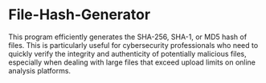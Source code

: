 # File-Hash-Generator
This program efficiently generates the SHA-256, SHA-1, or MD5 hash of files. This is particularly useful for cybersecurity professionals who need to quickly verify the integrity and authenticity of potentially malicious files, especially when dealing with large files that exceed upload limits on online analysis platforms.
